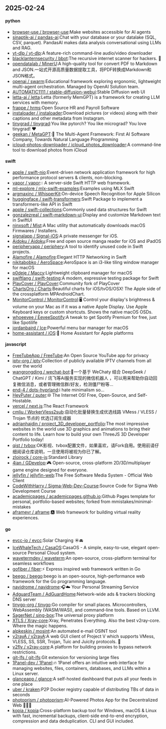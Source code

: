 ## 2025-02-24

#### python
* [browser-use / browser-use](https://github.com/browser-use/browser-use):Make websites accessible for AI agents
* [sinaptik-ai / pandas-ai](https://github.com/sinaptik-ai/pandas-ai):Chat with your database or your datalake (SQL, CSV, parquet). PandasAI makes data analysis conversational using LLMs and RAG.
* [yt-dlp / yt-dlp](https://github.com/yt-dlp/yt-dlp):A feature-rich command-line audio/video downloader
* [blacklanternsecurity / bbot](https://github.com/blacklanternsecurity/bbot):The recursive internet scanner for hackers. 🧡
* [opendatalab / MinerU](https://github.com/opendatalab/MinerU):A high-quality tool for convert PDF to Markdown and JSON.一站式开源高质量数据提取工具，将PDF转换成Markdown和JSON格式。
* [openai / swarm](https://github.com/openai/swarm):Educational framework exploring ergonomic, lightweight multi-agent orchestration. Managed by OpenAI Solution team.
* [AUTOMATIC1111 / stable-diffusion-webui](https://github.com/AUTOMATIC1111/stable-diffusion-webui):Stable Diffusion web UI
* [letta-ai / letta](https://github.com/letta-ai/letta):Letta (formerly MemGPT) is a framework for creating LLM services with memory.
* [frappe / hrms](https://github.com/frappe/hrms):Open Source HR and Payroll Software
* [instaloader / instaloader](https://github.com/instaloader/instaloader):Download pictures (or videos) along with their captions and other metadata from Instagram.
* [tinygrad / tinygrad](https://github.com/tinygrad/tinygrad):You like pytorch? You like micrograd? You love tinygrad! ❤️
* [geekan / MetaGPT](https://github.com/geekan/MetaGPT):🌟 The Multi-Agent Framework: First AI Software Company, Towards Natural Language Programming
* [icloud-photos-downloader / icloud_photos_downloader](https://github.com/icloud-photos-downloader/icloud_photos_downloader):A command-line tool to download photos from iCloud

#### swift
* [apple / swift-nio](https://github.com/apple/swift-nio):Event-driven network application framework for high performance protocol servers & clients, non-blocking.
* [vapor / vapor](https://github.com/vapor/vapor):💧 A server-side Swift HTTP web framework.
* [ml-explore / mlx-swift-examples](https://github.com/ml-explore/mlx-swift-examples):Examples using MLX Swift
* [argmaxinc / WhisperKit](https://github.com/argmaxinc/WhisperKit):On-device Speech Recognition for Apple Silicon
* [huggingface / swift-transformers](https://github.com/huggingface/swift-transformers):Swift Package to implement a transformers-like API in Swift
* [apple / swift-collections](https://github.com/apple/swift-collections):Commonly used data structures for Swift
* [gonzalezreal / swift-markdown-ui](https://github.com/gonzalezreal/swift-markdown-ui):Display and customize Markdown text in SwiftUI
* [ninxsoft / Mist](https://github.com/ninxsoft/Mist):A Mac utility that automatically downloads macOS Firmwares / Installers.
* [signalapp / Signal-iOS](https://github.com/signalapp/Signal-iOS):A private messenger for iOS.
* [Aidoku / Aidoku](https://github.com/Aidoku/Aidoku):Free and open source manga reader for iOS and iPadOS
* [peripheryapp / periphery](https://github.com/peripheryapp/periphery):A tool to identify unused code in Swift projects.
* [Alamofire / Alamofire](https://github.com/Alamofire/Alamofire):Elegant HTTP Networking in Swift
* [nikitabobko / AeroSpace](https://github.com/nikitabobko/AeroSpace):AeroSpace is an i3-like tiling window manager for macOS
* [p0deje / Maccy](https://github.com/p0deje/Maccy):Lightweight clipboard manager for macOS
* [swiftlang / swift-testing](https://github.com/swiftlang/swift-testing):A modern, expressive testing package for Swift
* [PlayCover / PlayCover](https://github.com/PlayCover/PlayCover):Community fork of PlayCover
* [ChartsOrg / Charts](https://github.com/ChartsOrg/Charts):Beautiful charts for iOS/tvOS/OSX! The Apple side of the crossplatform MPAndroidChart.
* [MonitorControl / MonitorControl](https://github.com/MonitorControl/MonitorControl):🖥 Control your display's brightness & volume on your Mac as if it was a native Apple Display. Use Apple Keyboard keys or custom shortcuts. Shows the native macOS OSDs.
* [whoeevee / EeveeSpotify](https://github.com/whoeevee/EeveeSpotify):A tweak to get Spotify Premium for free, just like Spotilife
* [jordanbaird / Ice](https://github.com/jordanbaird/Ice):Powerful menu bar manager for macOS
* [home-assistant / iOS](https://github.com/home-assistant/iOS):📱 Home Assistant for Apple platforms

#### javascript
* [FreeTubeApp / FreeTube](https://github.com/FreeTubeApp/FreeTube):An Open Source YouTube app for privacy
* [iptv-org / iptv](https://github.com/iptv-org/iptv):Collection of publicly available IPTV channels from all over the world
* [wangrongding / wechat-bot](https://github.com/wangrongding/wechat-bot):🤖一个基于 WeChaty 结合 DeepSeek / ChatGPT / Kimi / 讯飞等Ai服务实现的微信机器人 ，可以用来帮助你自动回复微信消息，或者管理微信群/好友，检测僵尸粉等...
* [end-4 / dots-hyprland](https://github.com/end-4/dots-hyprland):i hate minimalism so...
* [HeyPuter / puter](https://github.com/HeyPuter/puter):🌐 The Internet OS! Free, Open-Source, and Self-Hostable.
* [vercel / next.js](https://github.com/vercel/next.js):The React Framework
* [cmliu / WorkerVless2sub](https://github.com/cmliu/WorkerVless2sub):自动化批量替换生成优选线路 VMess / VLESS / Trojan 节点的 优选订阅生成器
* [adrianhajdin / project_3D_developer_portfolio](https://github.com/adrianhajdin/project_3D_developer_portfolio):The most impressive websites in the world use 3D graphics and animations to bring their content to life. Learn how to build your own ThreeJS 3D Developer Portfolio today!
* [qist / tvbox](https://github.com/qist/tvbox):OK影视、tvbox配置文件，如果喜欢，请Fork自用。使用前请仔细阅读仓库说明，一旦使用将被视为你已了解。
* [zloirock / core-js](https://github.com/zloirock/core-js):Standard Library
* [4ian / GDevelop](https://github.com/4ian/GDevelop):🎮 Open-source, cross-platform 2D/3D/multiplayer game engine designed for everyone.
* [jellyfin / jellyfin-web](https://github.com/jellyfin/jellyfin-web):The Free Software Media System - Official Web Client
* [CodeWithHarry / Sigma-Web-Dev-Course](https://github.com/CodeWithHarry/Sigma-Web-Dev-Course):Source Code for Sigma Web Development Course
* [academicpages / academicpages.github.io](https://github.com/academicpages/academicpages.github.io):Github Pages template for personal, portfolio-based websites; forked from mmistakes/minimal-mistakes
* [aframevr / aframe](https://github.com/aframevr/aframe):🅰️
Web framework for building virtual reality experiences.

#### go
* [evcc-io / evcc](https://github.com/evcc-io/evcc):Solar Charging ☀️🚘
* [IceWhaleTech / CasaOS](https://github.com/IceWhaleTech/CasaOS):CasaOS - A simple, easy-to-use, elegant open-source Personal Cloud system.
* [wavetermdev / waveterm](https://github.com/wavetermdev/waveterm):An open-source, cross-platform terminal for seamless workflows
* [gofiber / fiber](https://github.com/gofiber/fiber):⚡️ Express inspired web framework written in Go
* [beego / beego](https://github.com/beego/beego):beego is an open-source, high-performance web framework for the Go programming language.
* [navidrome / navidrome](https://github.com/navidrome/navidrome):🎧☁️ Your Personal Streaming Service
* [AdguardTeam / AdGuardHome](https://github.com/AdguardTeam/AdGuardHome):Network-wide ads & trackers blocking DNS server
* [tinygo-org / tinygo](https://github.com/tinygo-org/tinygo):Go compiler for small places. Microcontrollers, WebAssembly (WASM/WASI), and command-line tools. Based on LLVM.
* [SagerNet / sing-box](https://github.com/SagerNet/sing-box):The universal proxy platform
* [XTLS / Xray-core](https://github.com/XTLS/Xray-core):Xray, Penetrates Everything. Also the best v2ray-core. Where the magic happens.
* [alpkeskin / mosint](https://github.com/alpkeskin/mosint):An automated e-mail OSINT tool
* [v2rayA / v2rayA](https://github.com/v2rayA/v2rayA):A web GUI client of Project V which supports VMess, VLESS, SS, SSR, Trojan, Tuic and Juicity protocols. 🚀
* [v2fly / v2ray-core](https://github.com/v2fly/v2ray-core):A platform for building proxies to bypass network restrictions.
* [git-lfs / git-lfs](https://github.com/git-lfs/git-lfs):Git extension for versioning large files
* [1Panel-dev / 1Panel](https://github.com/1Panel-dev/1Panel):🔥 1Panel offers an intuitive web interface for managing websites, files, containers, databases, and LLMs within a Linux server.
* [glanceapp / glance](https://github.com/glanceapp/glance):A self-hosted dashboard that puts all your feeds in one place
* [uber / kraken](https://github.com/uber/kraken):P2P Docker registry capable of distributing TBs of data in seconds
* [photoprism / photoprism](https://github.com/photoprism/photoprism):AI-Powered Photos App for the Decentralized Web 🌈💎✨
* [kopia / kopia](https://github.com/kopia/kopia):Cross-platform backup tool for Windows, macOS & Linux with fast, incremental backups, client-side end-to-end encryption, compression and data deduplication. CLI and GUI included.
